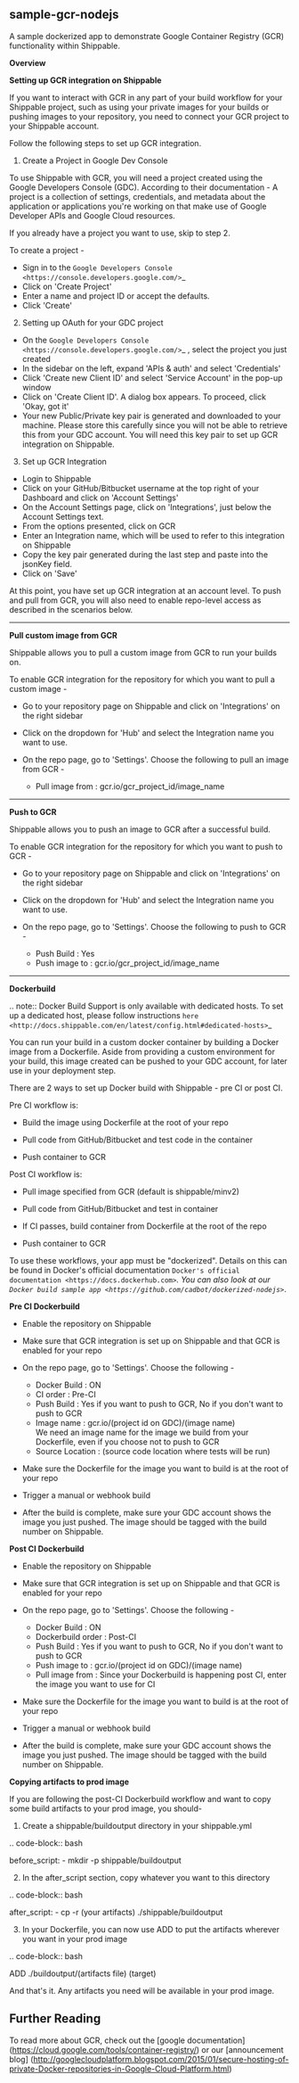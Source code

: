 

**sample-gcr-nodejs**
-----------------------------
A sample dockerized app to demonstrate Google Container Registry (GCR) functionality within Shippable.

**Overview**



**Setting up GCR integration on Shippable**

If you want to interact with GCR in any part of your build workflow for your Shippable project, such as using your private images for your builds or pushing images to your repository, you need to connect your GCR project to your Shippable account. 

Follow the following steps to set up GCR integration.

1. Create a Project in Google Dev Console

To use Shippable with GCR, you will need a project created using the Google Developers Console (GDC). According to their documentation - A project is a collection of settings, credentials, and metadata about the application or applications you're working on that make use of Google Developer APIs and Google Cloud resources.

If you already have a project you want to use, skip to step 2.

To create a project -

* Sign in to the `Google Developers Console <https://console.developers.google.com/>`_ 
* Click on 'Create Project'
* Enter a name and project ID or accept the defaults.
* Click 'Create'

2. Setting up OAuth for your GDC project

* On the `Google Developers Console <https://console.developers.google.com/>`_ , select the project you just created
* In the sidebar on the left, expand 'APIs & auth' and select 'Credentials'
* Click 'Create new Client ID' and select 'Service Account' in the pop-up window
* Click on 'Create Client ID'. A dialog box appears. To proceed, click 'Okay, got it'
* Your new Public/Private key pair is generated and downloaded to your machine. Please store this carefully since you will not be able to retrieve this from your GDC account. You will need this key pair to set up GCR integration on Shippable. 

3. Set up GCR Integration 

* Login to Shippable
* Click on your GitHub/Bitbucket username at the top right of your Dashboard and click on 'Account Settings'
* On the Account Settings page, click on 'Integrations', just below the Account Settings text.
* From the options presented, click on GCR
* Enter an Integration name, which will be used to refer to this integration on Shippable
* Copy the key pair generated during the last step and paste into the jsonKey field.
* Click on 'Save'

At this point, you have set up GCR integration at an account level. To push and pull from GCR, you will also need to enable repo-level access as described in the scenarios below.

-------

**Pull custom image from GCR**

Shippable allows you to pull a custom image from GCR to run your builds on. 

To enable GCR integration for the repository for which you want to pull a custom image -

* Go to your repository page on Shippable and click on 'Integrations' on the right sidebar
* Click on the dropdown for 'Hub' and select the Integration name you want to use.
* On the repo page, go to 'Settings'. Choose the following to pull an image from GCR -

  * Pull image from : gcr.io/gcr_project_id/image_name


-------

**Push to GCR**

Shippable allows you to push an image to GCR after a successful build. 

To enable GCR integration for the repository for which you want to push to GCR -

* Go to your repository page on Shippable and click on 'Integrations' on the right sidebar
* Click on the dropdown for 'Hub' and select the Integration name you want to use.
* On the repo page, go to 'Settings'. Choose the following to push to GCR -

  * Push Build : Yes
  * Push image to : gcr.io/gcr_project_id/image_name

-------

**Dockerbuild**

.. note::
  Docker Build Support is only available with dedicated hosts. To set up a dedicated host, please follow instructions `here <http://docs.shippable.com/en/latest/config.html#dedicated-hosts>`_

You can run your build in a custom docker container by building a Docker image from a Dockerfile. Aside from providing a custom environment for your build, this image created can be pushed to your GDC account, for later use in your deployment step.

There are 2 ways to set up Docker build with Shippable - pre CI or post CI. 

Pre CI workflow is:

* Build the image using Dockerfile at the root of your repo

* Pull code from GitHub/Bitbucket and test code in the container

* Push container to GCR

Post CI workflow is:

* Pull image specified from GCR (default is shippable/minv2)

* Pull code from GitHub/Bitbucket and test in container

* If CI passes, build container from Dockerfile at the root of the repo

* Push container to GCR

To use these workflows, your app must be "dockerized". Details on this can be found in Docker's official documentation `Docker's official documentation <https://docs.dockerhub.com>`_. You can also look at our `Docker build sample app <https://github.com/cadbot/dockerized-nodejs>`_. 

**Pre CI Dockerbuild**

* Enable the repository on Shippable
* Make sure that GCR integration is set up on Shippable and that GCR is enabled for your repo
* On the repo page, go to 'Settings'. Choose the following -

  * Docker Build : ON
  * CI order : Pre-CI
  * Push Build : Yes if you want to push to GCR, No if you don't want to push to GCR 
  * Image name : gcr.io/(project id on GDC)/(image name)  
    We need an image name for the image we build from your Dockerfile, even if you choose not to push to GCR
  * Source Location : (source code location where tests will be run)
  
* Make sure the Dockerfile for the image you want to build is at the root of your repo
* Trigger a manual or webhook build
* After the build is complete, make sure your GDC account shows the image you just pushed. The image should be tagged with the build number on Shippable.

**Post CI Dockerbuild**

* Enable the repository on Shippable
* Make sure that GCR integration is set up on Shippable and that GCR is enabled for your repo
* On the repo page, go to 'Settings'. Choose the following -

  * Docker Build : ON
  * Dockerbuild order : Post-CI
  * Push Build : Yes if you want to push to GCR, No if you don't want to push to GCR 
  * Push image to : gcr.io/(project id on GDC)/(image name)  
  * Pull image from : Since your Dockerbuild is happening post CI, enter the image you want to use for CI

* Make sure the Dockerfile for the image you want to build is at the root of your repo
* Trigger a manual or webhook build
* After the build is complete, make sure your GDC account shows the image you just pushed. The image should be tagged with the build number on Shippable.

**Copying artifacts to prod image**

If you are following the post-CI Dockerbuild workflow and  want to copy some build artifacts to your prod image, you should-

1. Create a shippable/buildoutput directory in your shippable.yml

.. code-block:: bash

  before_script:
    - mkdir -p shippable/buildoutput

2. In the after_script section, copy whatever you want to this directory

.. code-block:: bash

  after_script:
    - cp -r (your artifacts) ./shippable/buildoutput

3. In your Dockerfile, you can now use ADD to put the artifacts wherever you want in your prod image

.. code-block:: bash

  ADD ./buildoutput/(artifacts file) (target)

And that's it. Any artifacts you need will be available in your prod image.

## Further Reading

To read more about GCR, check out the [google documentation] (https://cloud.google.com/tools/container-registry/) or our [announcement blog] (http://googlecloudplatform.blogspot.com/2015/01/secure-hosting-of-private-Docker-repositories-in-Google-Cloud-Platform.html)
